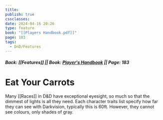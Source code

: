 ```yaml
---
title: 
publish: true
cssclasses: 
date: 2024-04-16 20:26
type: feature
book: "[[Players Handbook.pdf]]"
page: 183
tags:
  - DnD/Features
---
```

##### Back: [[Features]] || Book: [Player's Handbook](https://drive.google.com/drive/folders/1O5bhpYizcIT5xxAoLOuzCRht_PVS7VSG?usp=sharing) || Page: 183
# Eat Your Carrots
Many [[Races]] in D&D have exceptional eyesight, so much so that the dimmest of lights is all they need.
Each character traits list specify how far they can see with Darkvision, typically this is 60ft. However, they cannot see colours, only shades of gray.

